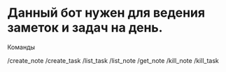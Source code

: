# Данный бот нужен для ведения заметок и задач на день.
Команды

/create_note
/create_task
/list_task
/list_note
/get_note <id>
/kill_note <id>
/kill_task <id>